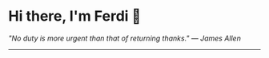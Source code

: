 <h1>Hi there, I'm Ferdi 👋</h1>

<p><em>
  "No duty is more urgent than that of returning thanks." — James Allen
</em></p>

---
